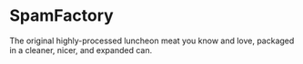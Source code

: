 # SpamFactory
The original highly-processed luncheon meat you know and love, packaged in a cleaner, nicer, and expanded can.
